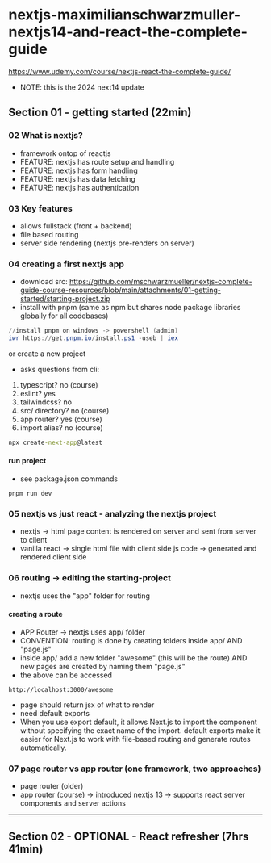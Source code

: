 # nextjs-maximilianschwarzmuller-nextjs14-and-react-the-complete-guide
https://www.udemy.com/course/nextjs-react-the-complete-guide/

- NOTE: this is the 2024 next14 update

## Section 01 - getting started (22min)

### 02 What is nextjs?
- framework ontop of reactjs
- FEATURE: nextjs has route setup and handling
- FEATURE: nextjs has form handling
- FEATURE: nextjs has data fetching
- FEATURE: nextjs has authentication

### 03 Key features
- allows fullstack (front + backend)
- file based routing
- server side rendering (nextjs pre-renders on server)

### 04 creating a first nextjs app

- download src: https://github.com/mschwarzmueller/nextjs-complete-guide-course-resources/blob/main/attachments/01-getting-started/starting-project.zip
- install with pnpm (same as npm but shares node package libraries globally for all codebases)

```powershell
//install pnpm on windows -> powershell (admin)
iwr https://get.pnpm.io/install.ps1 -useb | iex
```

or create a new project
- asks questions from cli:
1. typescript? no (course)
2. eslint? yes
3. tailwindcss? no
4. src/ directory? no (course)
5. app router? yes (course)
6. import alias? no (course)

```cmd
npx create-next-app@latest
```

#### run project

- see package.json commands
```
pnpm run dev
```

### 05 nextjs vs just react - analyzing the nextjs project
- nextjs -> html page content is rendered on server and sent from server to client
- vanilla react -> single html file with client side js code -> generated and rendered client side

### 06 routing -> editing the starting-project
- nextjs uses the "app" folder for routing

#### creating a route
- APP Router -> nextjs uses app/ folder 
- CONVENTION: routing is done by creating folders inside app/ AND "page.js"
- inside app/ add a new folder "awesome" (this will be the route) AND new pages are created by naming them "page.js"
- the above can be accessed

```
http://localhost:3000/awesome
```

- page should return jsx of what to render
- need default exports
- When you use export default, it allows Next.js to import the component without specifying the exact name of the import. default exports make it easier for Next.js to work with file-based routing and generate routes automatically.

### 07 page router vs app router (one framework, two approaches)
- page router (older)
- app router (course) -> introduced nextjs 13 -> supports react server components and server actions

---

## Section 02 - OPTIONAL - React refresher (7hrs 41min)
